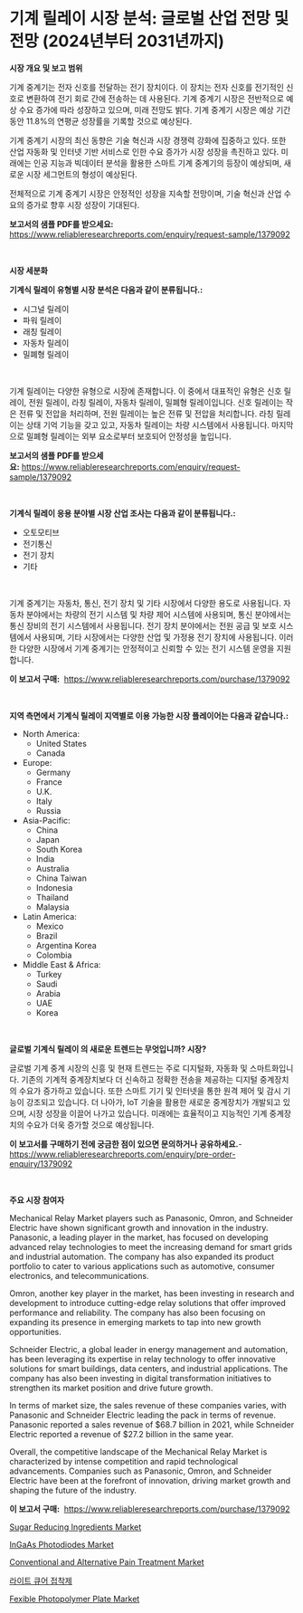 <p><h1>기계 릴레이 시장 분석: 글로벌 산업 전망 및 전망 (2024년부터 2031년까지)</h1></p><p><strong>시장 개요 및 보고 범위</strong></p>
<p><p>기계 중계기는 전자 신호를 전달하는 전기 장치이다. 이 장치는 전자 신호를 전기적인 신호로 변환하여 전기 회로 간에 전송하는 데 사용된다. 기계 중계기 시장은 전반적으로 예상 수요 증가에 따라 성장하고 있으며, 미래 전망도 밝다. 기계 중계기 시장은 예상 기간 동안 11.8%의 연평균 성장률을 기록할 것으로 예상된다.</p><p>기계 중계기 시장의 최신 동향은 기술 혁신과 시장 경쟁력 강화에 집중하고 있다. 또한 산업 자동화 및 인터넷 기반 서비스로 인한 수요 증가가 시장 성장을 촉진하고 있다. 미래에는 인공 지능과 빅데이터 분석을 활용한 스마트 기계 중계기의 등장이 예상되며, 새로운 시장 세그먼트의 형성이 예상된다.</p><p>전체적으로 기계 중계기 시장은 안정적인 성장을 지속할 전망이며, 기술 혁신과 산업 수요의 증가로 향후 시장 성장이 기대된다.</p></p>
<p><strong>보고서의 샘플 PDF를 받으세요:</strong> <a href="https://www.reliableresearchreports.com/enquiry/request-sample/1379092">https://www.reliableresearchreports.com/enquiry/request-sample/1379092</a></p>
<p>&nbsp;</p>
<p><strong>시장 세분화</strong></p>
<p><strong>기계식 릴레이 유형별 시장 분석은 다음과 같이 분류됩니다.:</strong></p>
<p><ul><li>시그널 릴레이</li><li>파워 릴레이</li><li>래칭 릴레이</li><li>자동차 릴레이</li><li>밀폐형 릴레이</li></ul></p>
<p>&nbsp;</p>
<p><p>기계 릴레이는 다양한 유형으로 시장에 존재합니다. 이 중에서 대표적인 유형은 신호 릴레이, 전원 릴레이, 라칭 릴레이, 자동차 릴레이, 밀폐형 릴레이입니다. 신호 릴레이는 작은 전류 및 전압을 처리하며, 전원 릴레이는 높은 전류 및 전압을 처리합니다. 라칭 릴레이는 상태 기억 기능을 갖고 있고, 자동차 릴레이는 차량 시스템에서 사용됩니다. 마지막으로 밀폐형 릴레이는 외부 요소로부터 보호되어 안정성을 높입니다.</p></p>
<p><strong>보고서의 샘플 PDF를 받으세요:</strong>&nbsp;<a href="https://www.reliableresearchreports.com/enquiry/request-sample/1379092">https://www.reliableresearchreports.com/enquiry/request-sample/1379092</a></p>
<p>&nbsp;</p>
<p><strong> 기계식 릴레이 응용 분야별 시장 산업 조사는 다음과 같이 분류됩니다.:</strong></p>
<p><ul><li>오토모티브</li><li>전기통신</li><li>전기 장치</li><li>기타</li></ul></p>
<p>&nbsp;</p>
<p><p>기계 중계기는 자동차, 통신, 전기 장치 및 기타 시장에서 다양한 용도로 사용됩니다. 자동차 분야에서는 차량의 전기 시스템 및 차량 제어 시스템에 사용되며, 통신 분야에서는 통신 장비의 전기 시스템에서 사용됩니다. 전기 장치 분야에서는 전원 공급 및 보호 시스템에서 사용되며, 기타 시장에서는 다양한 산업 및 가정용 전기 장치에 사용됩니다. 이러한 다양한 시장에서 기계 중계기는 안정적이고 신뢰할 수 있는 전기 시스템 운영을 지원합니다.</p></p>
<p><strong>이 보고서 구매:</strong>&nbsp; <a href="https://www.reliableresearchreports.com/purchase/1379092">https://www.reliableresearchreports.com/purchase/1379092</a></p>
<p>&nbsp;</p>
<p><strong>지역 측면에서 기계식 릴레이 지역별로 이용 가능한 시장 플레이어는 다음과 같습니다.:</strong></p>
<p><ul>
    <li>
        North America:
        <ul>
            <li>United States</li>
            <li>Canada</li>
        </ul>
    </li>
    <li>
        Europe:
        <ul>
            <li>Germany</li>
            <li>France</li>
            <li>U.K.</li>
            <li>Italy</li>
            <li>Russia</li>
        </ul>
    </li>
    <li>
        Asia-Pacific:
        <ul>
            <li>China</li>
            <li>Japan</li>
            <li>South Korea</li>
            <li>India</li>
            <li>Australia</li>
            <li>China Taiwan</li>
            <li>Indonesia</li>
            <li>Thailand</li>
            <li>Malaysia</li>
        </ul>
    </li>
    <li>
        Latin America:
        <ul>
            <li>Mexico</li>
            <li>Brazil</li>
            <li>Argentina Korea</li>
            <li>Colombia</li>
        </ul>
    </li>
    <li>
        Middle East & Africa:
        <ul>
            <li>Turkey</li>
            <li>Saudi</li>
            <li>Arabia</li>
            <li>UAE</li>
            <li>Korea</li>
        </ul>
    </li>
    </ul></p>
<p>&nbsp;</p>
<p><strong>글로벌 기계식 릴레이 의 새로운 트렌드는 무엇입니까? 시장?</strong></p>
<p><p>글로벌 기계 중계 시장의 신흥 및 현재 트렌드는 주로 디지털화, 자동화 및 스마트화입니다. 기존의 기계적 중계장치보다 더 신속하고 정확한 전송을 제공하는 디지털 중계장치의 수요가 증가하고 있습니다. 또한 스마트 기기 및 인터넷을 통한 원격 제어 및 감시 기능이 강조되고 있습니다. 더 나아가, IoT 기술을 활용한 새로운 중계장치가 개발되고 있으며, 시장 성장을 이끌어 나가고 있습니다. 미래에는 효율적이고 지능적인 기계 중계장치의 수요가 더욱 증가할 것으로 예상됩니다.</p></p>
<p><strong>이 보고서를 구매하기 전에 궁금한 점이 있으면 문의하거나 공유하세요.</strong>- <a href="https://www.reliableresearchreports.com/enquiry/pre-order-enquiry/1379092">https://www.reliableresearchreports.com/enquiry/pre-order-enquiry/1379092</a></p>
<p>&nbsp;</p>
<p><strong>주요 시장 참여자</strong></p>
<p><p>Mechanical Relay Market players such as Panasonic, Omron, and Schneider Electric have shown significant growth and innovation in the industry. Panasonic, a leading player in the market, has focused on developing advanced relay technologies to meet the increasing demand for smart grids and industrial automation. The company has also expanded its product portfolio to cater to various applications such as automotive, consumer electronics, and telecommunications.</p><p>Omron, another key player in the market, has been investing in research and development to introduce cutting-edge relay solutions that offer improved performance and reliability. The company has also been focusing on expanding its presence in emerging markets to tap into new growth opportunities.</p><p>Schneider Electric, a global leader in energy management and automation, has been leveraging its expertise in relay technology to offer innovative solutions for smart buildings, data centers, and industrial applications. The company has also been investing in digital transformation initiatives to strengthen its market position and drive future growth.</p><p>In terms of market size, the sales revenue of these companies varies, with Panasonic and Schneider Electric leading the pack in terms of revenue. Panasonic reported a sales revenue of $68.7 billion in 2021, while Schneider Electric reported a revenue of $27.2 billion in the same year.</p><p>Overall, the competitive landscape of the Mechanical Relay Market is characterized by intense competition and rapid technological advancements. Companies such as Panasonic, Omron, and Schneider Electric have been at the forefront of innovation, driving market growth and shaping the future of the industry.</p></p>
<p><strong>이 보고서 구매:</strong>&nbsp;&nbsp;<a href="https://www.reliableresearchreports.com/purchase/1379092">https://www.reliableresearchreports.com/purchase/1379092</a></p>
<p><p><a href="https://view.publitas.com/reportprime-1/sugar-reducing-ingredients-market-size-growth-and-forecast-from-2024-2031/">Sugar Reducing Ingredients Market</a></p><p><a href="https://woozy-pyroraptor-a1f.notion.site/InGaAs-Photodiodes-Market-Size-Growing-and-Forecasted-for-period-from-2024-2031-and-provides-compl-93947132c7a54dd2b7c9cc25aa5d339b">InGaAs Photodiodes Market</a></p><p><a href="https://issuu.com/reportprime-2/docs/conventional-and-alternative-pain-treatment-market">Conventional and Alternative Pain Treatment Market</a></p><p><a href="https://github.com/hxzi07639916/Market-Research-Report-List-1/blob/main/6367722993.md">라이트 큐어 접착제</a></p><p><a href="https://github.com/Paul14Anderson63/Market-Research-Report-List-3/blob/main/fexible-photopolymer-plate-market.md">Fexible Photopolymer Plate Market</a></p></p>
